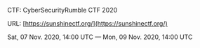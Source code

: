 CTF: CyberSecurityRumble CTF 2020

URL: [https://sunshinectf.org/](https://sunshinectf.org/)

Sat, 07 Nov. 2020, 14:00 UTC — Mon, 09 Nov. 2020, 14:00 UTC
